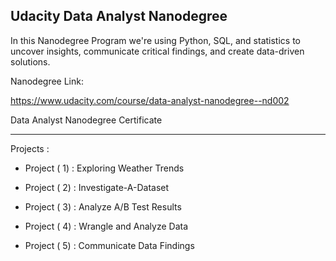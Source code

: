 ## Udacity Data Analyst Nanodegree

In this Nanodegree Program we're using Python, SQL, and statistics to uncover insights, communicate critical findings, and create data-driven solutions.

Nanodegree Link:

https://www.udacity.com/course/data-analyst-nanodegree--nd002

Data Analyst Nanodegree Certificate












































--------------------------------------------------------------------------------------------------------------------------------------------------

Projects :

* Project ( 1) : Exploring Weather Trends

* Project ( 2) : Investigate-A-Dataset

* Project ( 3) : Analyze A/B Test Results

* Project ( 4) : Wrangle and Analyze Data

* Project ( 5) : Communicate Data Findings 

